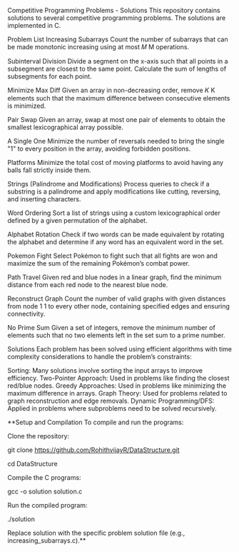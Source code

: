 Competitive Programming Problems - Solutions
This repository contains solutions to several competitive programming problems. The solutions are implemented in C.

Problem List
Increasing Subarrays
Count the number of subarrays that can be made monotonic increasing using at most 
𝑀
M operations.

Subinterval Division
Divide a segment on the x-axis such that all points in a subsegment are closest to the same point. Calculate the sum of lengths of subsegments for each point.

Minimize Max Diff
Given an array in non-decreasing order, remove 
𝐾
K elements such that the maximum difference between consecutive elements is minimized.

Pair Swap
Given an array, swap at most one pair of elements to obtain the smallest lexicographical array possible.

A Single One
Minimize the number of reversals needed to bring the single "1" to every position in the array, avoiding forbidden positions.

Platforms
Minimize the total cost of moving platforms to avoid having any balls fall strictly inside them.

Strings (Palindrome and Modifications)
Process queries to check if a substring is a palindrome and apply modifications like cutting, reversing, and inserting characters.

Word Ordering
Sort a list of strings using a custom lexicographical order defined by a given permutation of the alphabet.

Alphabet Rotation
Check if two words can be made equivalent by rotating the alphabet and determine if any word has an equivalent word in the set.

Pokemon Fight
Select Pokémon to fight such that all fights are won and maximize the sum of the remaining Pokémon’s combat power.

Path Travel
Given red and blue nodes in a linear graph, find the minimum distance from each red node to the nearest blue node.

Reconstruct Graph
Count the number of valid graphs with given distances from node 
1
1 to every other node, containing specified edges and ensuring connectivity.

No Prime Sum
Given a set of integers, remove the minimum number of elements such that no two elements left in the set sum to a prime number.

Solutions
Each problem has been solved using efficient algorithms with time complexity considerations to handle the problem’s constraints:

Sorting: Many solutions involve sorting the input arrays to improve efficiency.
Two-Pointer Approach: Used in problems like finding the closest red/blue nodes.
Greedy Approaches: Used in problems like minimizing the maximum difference in arrays.
Graph Theory: Used for problems related to graph reconstruction and edge removals.
Dynamic Programming/DFS: Applied in problems where subproblems need to be solved recursively.



**Setup and Compilation
To compile and run the programs:

Clone the repository:

git clone https://github.com/RohithvijayR/DataStructure.git

cd DataStructure

Compile the C programs:

gcc -o solution solution.c

Run the compiled program:

./solution


Replace solution with the specific problem solution file (e.g., increasing_subarrays.c).**
